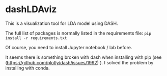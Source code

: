 # dashLDAviz

This is a visualization tool for LDA model using DASH.

The full list of packages is normally listed in the requirements file: `pip install -r requirements.txt`

Of course, you need to install Jupyter notebook / lab before.

It seems there is something broken with dash when installing with pip (see (https://github.com/plotly/dash/issues/1992) ). I solved the problem by installing with conda.
